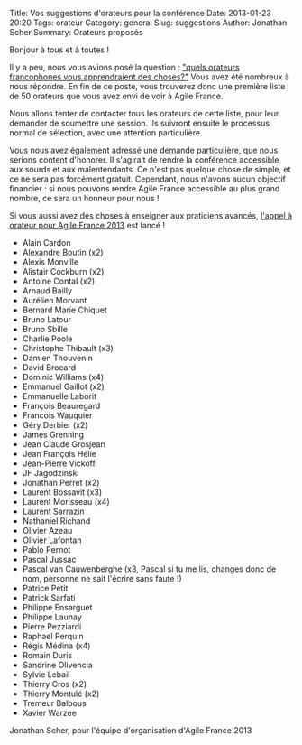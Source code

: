 Title: Vos suggestions d'orateurs pour la conférence
Date: 2013-01-23 20:20
Tags: orateur
Category: general
Slug: suggestions
Author: Jonathan Scher
Summary: Orateurs proposés

<p class="soon-small">Bonjour à tous et à toutes !</p>
<p class="soon-small">Il y a peu, nous vous avions posé la question :
<a href="https://docs.google.com/spreadsheet/viewform?formkey=dFlCenVQcnc0Um9yVk9lSURSS25tMEE6MQ#gid=0">"quels orateurs francophones vous apprendraient des choses?"</a> Vous avez été nombreux à nous répondre.
En fin de ce poste, vous trouverez donc une première liste de 50 orateurs que vous avez envi de voir à Agile France.</p>
<p class="soon-small">Nous allons tenter de contacter tous les orateurs de cette liste, pour leur demander de soumettre une session.
Ils suivront ensuite le processus normal de sélection, avec une attention particulière.</p>
<p class="soon-small">Vous nous avez également adressé une demande particulière, que nous serions content d'honorer.
Il s'agirait de rendre la conférence accessible aux sourds et aux malentendants. Ce n'est pas quelque chose de simple,
et ce ne sera pas forcément gratuit. Cependant, nous n'avons aucun objectif financier : si nous pouvons rendre Agile
France accessible au plus grand nombre, ce sera un honneur pour nous !
</p>
<p class="soon-small">Si vous aussi avez des choses à enseigner aux praticiens avancés, <a href="https://docs.google.com/spreadsheet/viewform?formkey=dGpiVVJkSE1CV1dMeWxPMFVUQUZySmc6MQ">l'appel à orateur pour Agile France 2013</a> est lancé !</p>
<ul>
<li>Alain Cardon </li>
<li>Alexandre Boutin (x2)</li>
<li>Alexis Monville</li>
<li>Alistair Cockburn (x2)</li>
<li>Antoine Contal (x2)</li>
<li>Arnaud Bailly</li>
<li>Aurélien Morvant</li>
<li>Bernard Marie Chiquet</li>
<li>Bruno Latour</li>
<li>Bruno Sbille</li>
<li>Charlie Poole</li>
<li>Christophe Thibault (x3)</li>
<li>Damien Thouvenin</li>
<li>David Brocard</li>
<li>Dominic Williams (x4)</li>
<li>Emmanuel Gaillot (x2)</li>
<li>Emmanuelle Laborit</li>
<li>François Beauregard</li>
<li>Francois Wauquier</li>
<li>Géry Derbier (x2)</li>
<li>James Grenning</li>
<li>Jean Claude Grosjean</li>
<li>Jean François Hélie</li>
<li>Jean-Pierre Vickoff</li>
<li>JF Jagodzinski</li>
<li>Jonathan Perret (x2)</li>
<li>Laurent Bossavit (x3)</li>
<li>Laurent Morisseau (x4)</li>
<li>Laurent Sarrazin</li>
<li>Nathaniel Richand</li>
<li>Olivier Azeau </li>
<li>Olivier Lafontan</li>
<li>Pablo Pernot</li>
<li>Pascal Jussac</li>
<li>Pascal van Cauwenberghe (x3, Pascal si tu me lis, changes donc de nom, personne ne sait l'écrire sans faute !)</li>
<li>Patrice Petit</li>
<li>Patrick Sarfati</li>
<li>Philippe Ensarguet</li>
<li>Philippe Launay</li>
<li>Pierre Pezziardi</li>
<li>Raphael Perquin</li>
<li>Régis Médina (x4)</li>
<li>Romain Duris</li>
<li>Sandrine Olivencia</li>
<li>Sylvie Lebail</li>
<li>Thierry Cros (x2)</li>
<li>Thierry Montulé (x2)</li>
<li>Tremeur Balbous</li>
<li>Xavier Warzee</li>
</ul>
</p> Jonathan Scher, pour l'équipe d'organisation d'Agile France 2013<p class="soon-small">
